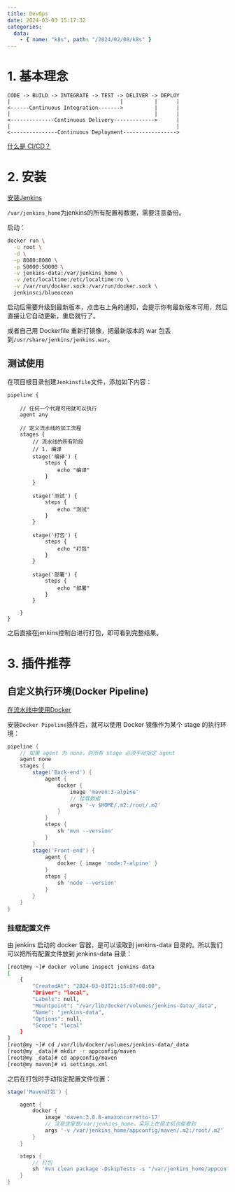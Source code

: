 ```yaml
---
title: DevOps
date: 2024-03-03 15:17:32
categories: 
  data:
    - { name: "k8s", path: "/2024/02/08/k8s" }
---
```


# 1. 基本理念

```
CODE -> BUILD -> INTEGRATE -> TEST -> DELIVER -> DEPLOY
|                                   |          |      |
<------Continuous Integration------->          |      |
|                                              |      |
<--------------Continuous Delivery------------->      |
|                                                     |
<---------------Continuous Deployment----------------->
```

[什么是 CI/CD？](https://www.redhat.com/zh/topics/devops/what-is-ci-cd)

# 2. 安装

[安装Jenkins](https://www.jenkins.io/zh/doc/book/installing/)


`/var/jenkins_home`为jenkins的所有配置和数据，需要注意备份。

启动：
```bash
docker run \
  -u root \
  -d \
  -p 8080:8080 \
  -p 50000:50000 \
  -v jenkins-data:/var/jenkins_home \
  -v /etc/localtime:/etc/localtime:ro \
  -v /var/run/docker.sock:/var/run/docker.sock \
  jenkinsci/blueocean
```

启动后需要升级到最新版本，点击右上角的通知，会提示你有最新版本可用，然后直接让它自动更新，重启就行了。

或者自己用 Dockerfile 重新打镜像，把最新版本的 war 包丢到`/usr/share/jenkins/jenkins.war`。

## 测试使用

在项目根目录创建`Jenkinsfile`文件，添加如下内容：
```grovvy
pipeline {

    // 任何一个代理可用就可以执行
    agent any

    // 定义流水线的加工流程
    stages {
        // 流水线的所有阶段
        // 1. 编译
        stage('编译') {
            steps {
                echo "编译"
            }
        }

        stage('测试') {
            steps {
                echo "测试"
            }
        }

        stage('打包') {
            steps {
                echo "打包"
            }
        }

        stage('部署') {
            steps {
                echo "部署"
            }
        }

    }
}
```

之后直接在jenkins控制台进行打包，即可看到完整结果。

# 3. 插件推荐

## 自定义执行环境(Docker Pipeline)

[在流水线中使用Docker](https://www.jenkins.io/zh/doc/book/pipeline/docker/)

安装`Docker Pipeline`插件后，就可以使用 Docker 镜像作为某个 stage 的执行环境：
```groovy
pipeline {
    // 如果 agent 为 none，则所有 stage 必须手动指定 agent
    agent none
    stages {
        stage('Back-end') {
            agent {
                docker { 
                    image 'maven:3-alpine'
                    // 挂载数据
                    args '-v $HOME/.m2:/root/.m2'
                }
            }
            steps {
                sh 'mvn --version'
            }
        }
        stage('Front-end') {
            agent {
                docker { image 'node:7-alpine' }
            }
            steps {
                sh 'node --version'
            }
        }
    }
}
```

### 挂载配置文件

由 jenkins 启动的 docker 容器，是可以读取到 jenkins-data 目录的。所以我们可以把所有配置文件放到 jenkins-data 目录：
```bash
[root@my ~]# docker volume inspect jenkins-data
[
    {
        "CreatedAt": "2024-03-03T21:15:07+08:00",
        "Driver": "local",
        "Labels": null,
        "Mountpoint": "/var/lib/docker/volumes/jenkins-data/_data",
        "Name": "jenkins-data",
        "Options": null,
        "Scope": "local"
    }
]
[root@my ~]# cd /var/lib/docker/volumes/jenkins-data/_data
[root@my _data]# mkdir -r appconfig/maven
[root@my _data]# cd appconfig/maven
[root@my maven]# vi settings.xml 
```

之后在打包时手动指定配置文件位置：
```groovy
stage('Maven打包') {

    agent {
        docker {
            image 'maven:3.8.8-amazoncorretto-17'
            // 注意这里是/var/jenkins_home，实际上在宿主机也能看到
            args '-v /var/jenkins_home/appconfig/maven/.m2:/root/.m2'
        }
    }

    steps {
        // 打包
        sh 'mvn clean package -DskipTests -s "/var/jenkins_home/appconfig/maven/settings.xml"'
    }
}
```





